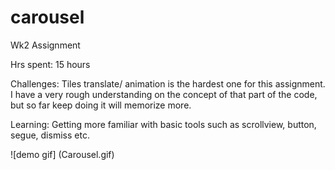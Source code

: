 # carousel
Wk2 Assignment

Hrs spent: 15 hours

Challenges: Tiles translate/ animation is the hardest one for this assignment. I have a very rough understanding on the concept of that part of the code, but so far keep doing it will memorize more.

Learning: Getting more familiar with basic tools such as scrollview, button, segue, dismiss etc.

![demo gif] (Carousel.gif)
